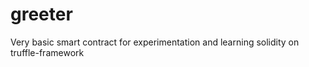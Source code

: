 # greeter
Very basic smart contract for experimentation and learning solidity on truffle-framework  
